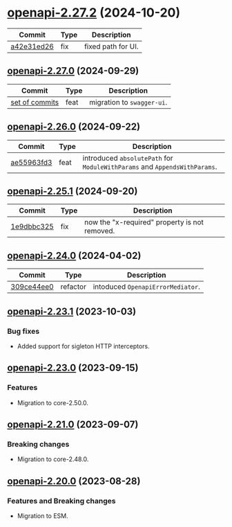 <a name="openapi-2.27.2"></a>
# [openapi-2.27.2](https://github.com/ditsmod/ditsmod/releases/tag/openapi-2.27.2) (2024-10-20)

| Commit | Type | Description |
| -- | -- | -- |
| [a42e31ed26](https://github.com/ditsmod/ditsmod/commit/a42e31ed2663) | fix | fixed path for UI. |

<a name="openapi-2.27.0"></a>
## [openapi-2.27.0](https://github.com/ditsmod/ditsmod/releases/tag/openapi-2.27.0) (2024-09-29)

| Commit | Type | Description |
| -- | -- | -- |
| [set of commits](https://github.com/ditsmod/ditsmod/commits/main/packages/openapi?since=2024-09-27&until=2024-09-29) | feat | migration to `swagger-ui`. |

<a name="openapi-2.26.0"></a>
## [openapi-2.26.0](https://github.com/ditsmod/ditsmod/releases/tag/openapi-2.26.0) (2024-09-22)

| Commit | Type | Description |
| -- | -- | -- |
| [ae55963fd3](https://github.com/ditsmod/ditsmod/commit/ae55963fd308a7) | feat | introduced `absolutePath` for `ModuleWithParams` and `AppendsWithParams`. |

<a name="openapi-2.25.1"></a>
## [openapi-2.25.1](https://github.com/ditsmod/ditsmod/releases/tag/openapi-2.25.1) (2024-09-20)

| Commit | Type | Description |
| -- | -- | -- |
| [1e9dbbc325](https://github.com/ditsmod/ditsmod/commit/1e9dbbc3250132) | fix | now the "x-required" property is not removed. |

<a name="openapi-2.24.0"></a>
## [openapi-2.24.0](https://github.com/ditsmod/ditsmod/releases/tag/openapi-2.24.0) (2024-04-02)

| Commit | Type | Description |
| -- | -- | -- |
| [309ce44ee0](https://github.com/ditsmod/ditsmod/commit/309ce44ee0e0932fd487bb3cb0f27ed4b4c2cacc) | refactor | intoduced `OpenapiErrorMediator`. |

<a name="openapi-2.23.1"></a>
## [openapi-2.23.1](https://github.com/ditsmod/ditsmod/releases/tag/openapi-2.23.1) (2023-10-03)

### Bug fixes

- Added support for sigleton HTTP interceptors.

<a name="openapi-2.23.0"></a>
## [openapi-2.23.0](https://github.com/ditsmod/ditsmod/releases/tag/openapi-2.23.0) (2023-09-15)

### Features

- Migration to core-2.50.0.

<a name="openapi-2.21.0"></a>
## [openapi-2.21.0](https://github.com/ditsmod/ditsmod/releases/tag/openapi-2.21.0) (2023-09-07)

### Breaking changes

- Migration to core-2.48.0.

<a name="openapi-2.20.0"></a>
## [openapi-2.20.0](https://github.com/ditsmod/ditsmod/releases/tag/openapi-2.20.0) (2023-08-28)

### Features and Breaking changes

- Migration to ESM.
